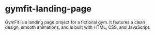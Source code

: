 # gymfit-landing-page
GymFit is a landing page project for a fictional gym. It features a clean design, smooth animations, and is built with HTML, CSS, and JavaScript.
